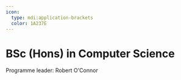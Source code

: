 ```yaml
---
icon:
  type: mdi:application-brackets
  color: 1A237E
---
```


# BSc (Hons) in Computer Science

Programme leader: Robert O'Connor
